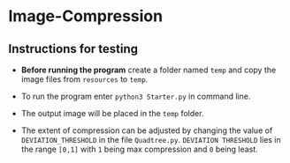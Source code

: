 # Image-Compression

## Instructions for testing

- **Before running the program** create a folder named ```temp``` and  copy the image files from ```resources``` to ```temp```.

- To run the program enter ```python3 Starter.py``` in command line.

- The output image will be placed in the ```temp``` folder.

- The extent of compression can be adjusted by changing the value of `DEVIATION_THRESHOLD` in the file `Quadtree.py`. `DEVIATION THRESHOLD` lies in the range `[0,1]` with `1` being max compression and `0` being least.

